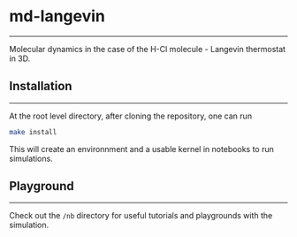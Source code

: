 # md-langevin
--------------
Molecular dynamics in the case of the H-Cl molecule - Langevin thermostat in 3D.

## Installation
----------------
At the root level directory, after cloning the repository, one can run 
```bash
make install
```
This will create an environnment and a usable kernel in notebooks to run simulations.

## Playground
-------------
Check out the `/nb` directory for useful tutorials and playgrounds with the simulation.